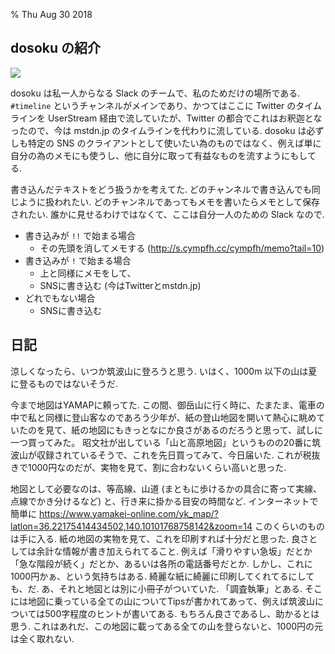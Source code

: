 % Thu Aug 30 2018

## dosoku の紹介

![](https://i.imgur.com/HIDxDae.png)

dosoku は私一人からなる Slack のチームで、私のためだけの場所である.
`#timeline` というチャンネルがメインであり、かつてはここに Twitter のタイムラインを UserStream 経由で流していたが、Twitter の都合でこれはお釈迦となったので、今は mstdn.jp のタイムラインを代わりに流している.
dosoku は必ずしも特定の SNS のクライアントとして使いたい為のものではなく、例えば単に自分の為のメモにも使うし、他に自分に取って有益なものを流すようにもしてる.

書き込んだテキストをどう扱うかを考えてた.
どのチャンネルで書き込んでも同じように扱われたい.
どのチャンネルであってもメモを書いたらメモとして保存されたい. 誰かに見せるわけではなくて、ここは自分一人のための Slack なので.

- 書き込みが `!!` で始まる場合
    - その先頭を消してメモする (http://s.cympfh.cc/cympfh/memo?tail=10)
- 書き込みが `!` で始まる場合
    - 上と同様にメモをして、
    - SNSに書き込む (今はTwitterとmstdn.jp)
- どれでもない場合
    - SNSに書き込む

## 日記

涼しくなったら、いつか筑波山に登ろうと思う.
いはく、1000m 以下の山は夏に登るものではないそうだ.

今まで地図はYAMAPに頼ってた.
この間、御岳山に行く時に、たまたま、電車の中で私と同様に登山客なのであろう少年が、紙の登山地図を開いて熱心に眺めていたのを見て、紙の地図にもきっとなにか良さがあるのだろうと思って、試しに一つ買ってみた。
昭文社が出している「山と高原地図」というものの20番に筑波山が収録されているそうで、これを先日買ってみて、今日届いた.
これが税抜きで1000円なのだが、実物を見て、割に合わないくらい高いと思った.

地図として必要なのは、等高線、山道 (まともに歩けるかの具合に寄って実線、点線でかき分けるなど) と、行き来に掛かる目安の時間など.
インターネットで簡単に
https://www.yamakei-online.com/yk_map/?latlon=36.22175414434502,140.10101768758142&zoom=14
このくらいのものは手に入る.
紙の地図の実物を見て、これを印刷すれば十分だと思った.
良さとしては余計な情報が書き加えられてること.
例えば「滑りやすい急坂」だとか「急な階段が続く」だとか、あるいは各所の電話番号だとか.
しかし、これに1000円かぁ、という気持ちはある.
綺麗な紙に綺麗に印刷してくれてるにしても、だ.
あ、それと地図とは別に小冊子がついていた.
「調査執筆」とある.
そこには地図に乗っている全ての山についてTipsが書かれてあって、例えば筑波山については500字程度のヒントが書いてある.
もちろん良さであるし、助かるとは思う.
これはあれだ、この地図に載ってある全ての山を登らないと、1000円の元は全く取れない.
